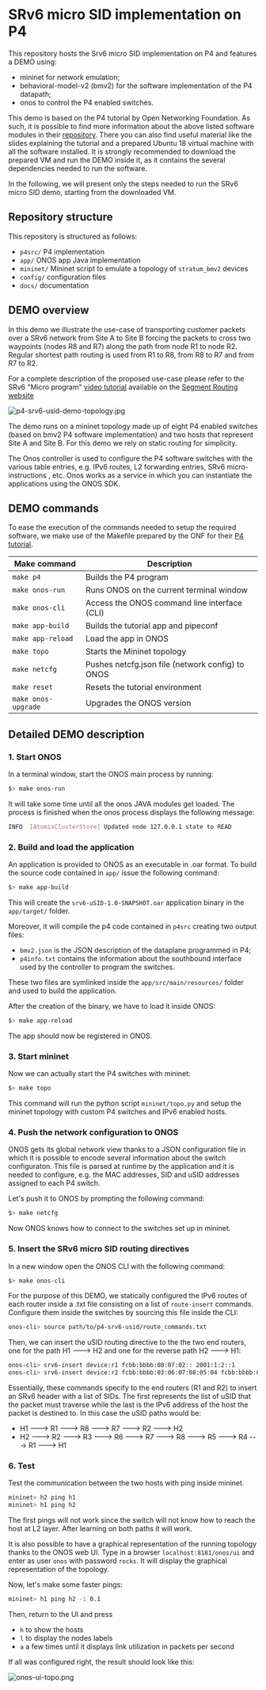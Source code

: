 # SRv6 micro SID implementation on P4

This repository hosts the Srv6 micro SID implementation on P4 and features a DEMO using:
- mininet for network emulation;
- behavioral-model-v2 (bmv2) for the software implementation of the P4 datapath;
- onos to control the P4 enabled switches.

This demo is based on the P4 tutorial by Open Networking Foundation. As such, it is possible to find more information about the above listed software modules in their [repository](https://github.com/opennetworkinglab/onos-p4-tutorial). There you can also find useful material like the slides explaining the tutorial and a prepared Ubuntu 18 virtual machine with all the software installed. It is strongly recommended to download the prepared VM and run the DEMO inside it, as it contains the several dependencies needed to run the software.

In the following, we will present only the steps needed to run the SRv6 micro SID demo, starting from the downloaded VM.

## Repository structure

This repository is structured as follows:

 * `p4src/` P4 implementation
 * `app/` ONOS app Java implementation
 * `mininet/` Mininet script to emulate a topology of `stratum_bmv2` devices
 * `config/` configuration files
 * `docs/` documentation

## DEMO overview

In this demo we illustrate the use-case of transporting customer packets over a SRv6 network from Site A to Site B forcing the packets to cross two waypoints (nodes R8 and R7) along the path from node R1 to node R2. Regular shortest path routing is used from R1 to R8, from R8 to R7 and from R7 to R2.

For a complete description of the proposed use-case please refer to the 
SRv6 "Micro program" [video tutorial](http://www.segment-routing.net/20200212-srv6-status/srv6-technology-and-use-cases-part5) available on the
[Segment Routing website](http://www.segment-routing.net/)

<!--- img source (old version in draw.io):
      https://drive.google.com/file/d/1vMB6GEX-DhCClDEddQC_Ss_MY_HNiwAq/view?usp=sharing --->
<!--- img source (new version in gslide):
      https://docs.google.com/presentation/d/1rV0ViQYk9lYUnJH16zvf5qBDUK4yTWAeHoryo6Fe0jo/edit#slide=id.g7f4100c2bd_6_0 
      export the slide as .png, cut to roughly 615x341, and upload in docs/images with the same name --->

![p4-srv6-usid-demo-topology.jpg](<./docs/images/p4-srv6-usid-demo-topology.png>)

The demo runs on a mininet topology made up of eight P4 enabled switches (based on bmv2 P4 software implementation) and two hosts that represent Site A and Site B. For this demo we rely on static routing for simplicity.

The Onos controller is used to configure the P4 software switches with the various table entries, e.g. IPv6 routes, L2 forwarding entries, SRv6 micro-instructions , etc.
Onos works as a service in which you can instantiate the applications using the ONOS SDK.

## DEMO commands

To ease the execution of the commands needed to setup the required software, we make use of the Makefile prepared by the ONF for their [P4 tutorial](https://github.com/opennetworkinglab/onos-p4-tutorial).

| Make command        | Description                                            |
|---------------------|------------------------------------------------------- |
| `make p4`           | Builds the P4 program                                  |
| `make onos-run`     | Runs ONOS on the current terminal window               |
| `make onos-cli`     | Access the ONOS command line interface (CLI)           |
| `make app-build`    | Builds the tutorial app and pipeconf                   |
| `make app-reload`   | Load the app in ONOS                                   |
| `make topo`         | Starts the Mininet topology                            |
| `make netcfg`       | Pushes netcfg.json file (network config) to ONOS       |
| `make reset`        | Resets the tutorial environment                        |
| `make onos-upgrade` | Upgrades the ONOS version                              |

## Detailed DEMO description

### 1. Start ONOS

In a terminal window, start the ONOS main process by running:

```bash
$> make onos-run
```

It will take some time until all the onos JAVA modules get loaded. The process is finished when the onos process displays the following message:

```bash
INFO  [AtomixClusterStore] Updated node 127.0.0.1 state to READ
```
### 2. Build and load the application

An application is provided to ONOS as an executable in .oar format. To build the source code contained in `app/` issue the following command:

```bash
$> make app-build
```

This will create the `srv6-uSID-1.0-SNAPSHOT.oar` application binary in the `app/target/` folder.

Moreover, it will compile the p4 code contained in `p4src` creating two output files:

- `bmv2.json` is the JSON description of the dataplane programmed in P4;
- `p4info.txt` contains the information about the southbound interface used by the controller to program the switches.

These two files are symlinked inside the `app/src/main/resources/` folder and used to build the application.

After the creation of the binary, we have to load it inside ONOS:

```bash
$> make app-reload
```

The app should now be registered in ONOS.

### 3. Start mininet

Now we can actually start the P4 switches with mininet:

```bash
$> make topo
```

This command will run the python script `mininet/topo.py` and setup the mininet topology with custom P4 switches and IPv6 enabled hosts.

### 4. Push the network configuration to ONOS

ONOS gets its global network view thanks to a JSON configuration file in which it is possible to encode several information about the switch configuraton. This file is parsed at runtime by the application and it is needed to configure, e.g. the MAC addresses, SID and uSID addresses assigned to each P4 switch.

Let's push it to ONOS by prompting the following command:

```bash
$> make netcfg
```

Now ONOS knows how to connect to the switches set up in mininet.

### 5. Insert the SRv6 micro SID routing directives

In a new window open the ONOS CLI with the following command:

```bash
$> make onos-cli
```

For the purpose of this DEMO, we statically configured the IPv6 routes of each router inside a .txt file consisting on a list of `route-insert` commands. Configure them inside the switches by sourcing this file inside the CLI:

```bash
onos-cli> source path/to/p4-srv6-usid/route_commands.txt
```

Then, we can insert the uSID routing directive to the the two end routers, one for the path H1 ---> H2 and one for the reverse path H2 ---> H1:

```bash
onos-cli> srv6-insert device:r1 fcbb:bbbb:08:07:02:: 2001:1:2::1
onos-cli> srv6-insert device:r2 fcbb:bbbb:03:06:07:08:05:04 fcbb:bbbb:01:: 2001:1:1::1
```

Essentially, these commands specify to the end routers (R1 and R2) to insert an SRv6 header with a list of SIDs. The first represents the list of uSID that the packet must traverse while the last is the IPv6 address of the host the packet is destined to. In this case the uSID paths would be:

* H1 ---> R1 ---> R8 ---> R7 ---> R2 ---> H2
* H2 ---> R2 ---> R3 ---> R6 ---> R7 ---> R8 ---> R5 ---> R4 ---> R1 ---> H1

### 6. Test

Test the communication between the two hosts with ping inside mininet.

```bash
mininet> h2 ping h1
mininet> h1 ping h2
```

The first pings will not work since the switch will not know how to reach the host at L2 layer. After learning on both paths it will work.

It is also possible to have a graphical representation of the running topology thanks to the ONOS web UI. Type in a browser `localhost:8181/onos/ui` and enter as user `onos` with password `rocks`. It will display the graphical representation of the topology.

Now, let's make some faster pings:

```bash
mininet> h1 ping h2 -i 0.1
```

Then, return to the UI and press
* `h` to show the hosts
* `l` to display the nodes labels
* `a` a few times until it displays link utilization in packets per second

If all was configured right, the result should look like this:

![onos-ui-topo.png](<./docs/images/onos-ui-topo.png>)
